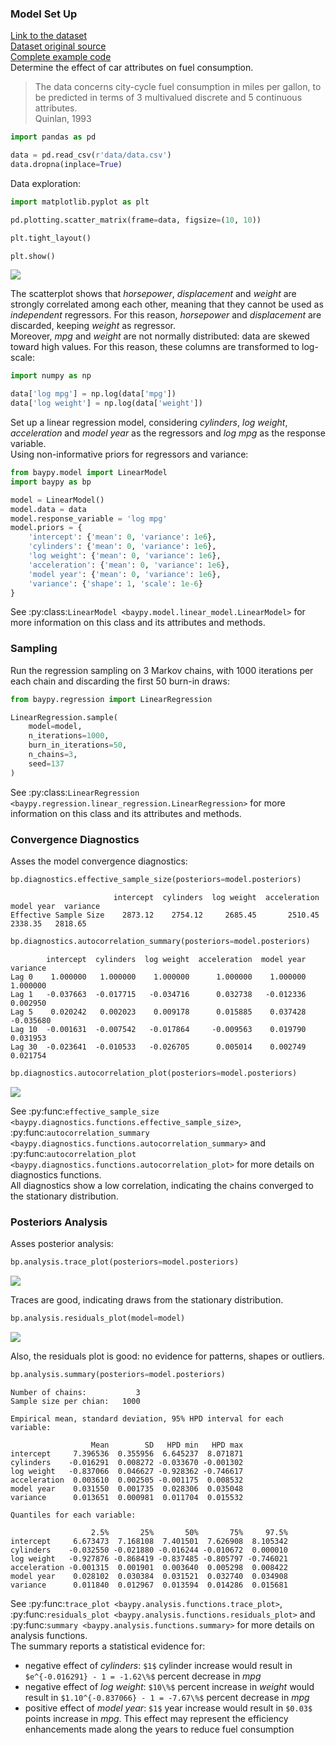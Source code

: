 ### Model Set Up

[Link to the dataset](https://github.com/AndreaBlengino/baypy/blob/master/docs/source/examples/auto_mpg/data/data.csv)  
[Dataset original source](https://archive.ics.uci.edu/dataset/9/auto+mpg)  
[Complete example code](https://github.com/AndreaBlengino/baypy/blob/master/docs/source/examples/auto_mpg/auto_mpg.py)  
Determine the effect of car attributes on fuel consumption.

> The data concerns city-cycle fuel consumption in miles per gallon, to 
> be predicted in terms of 3 multivalued discrete and 5 continuous 
> attributes.  
> Quinlan, 1993

```python
import pandas as pd

data = pd.read_csv(r'data/data.csv')
data.dropna(inplace=True)
```

Data exploration:

```python
import matplotlib.pyplot as plt

pd.plotting.scatter_matrix(frame=data, figsize=(10, 10))

plt.tight_layout()

plt.show()
```

![](images/original_data.png)

The scatterplot shows that *horsepower*, *displacement* and *weight* 
are strongly correlated among each other, meaning that they cannot be 
used as *independent* regressors. For this reason, *horsepower* and 
*displacement* are discarded, keeping *weight* as regressor.   
Moreover, *mpg* and *weight* are not normally distributed: data are 
skewed toward high values. For this reason, these columns are 
transformed to log-scale:

```python
import numpy as np

data['log mpg'] = np.log(data['mpg'])
data['log weight'] = np.log(data['weight'])
```

Set up a linear regression model, considering *cylinders*, *log weight*,
*acceleration* and *model year* as the regressors and *log mpg* as the 
response variable.  
Using non-informative priors for regressors and variance:

```python
from baypy.model import LinearModel
import baypy as bp

model = LinearModel()
model.data = data
model.response_variable = 'log mpg'
model.priors = {
    'intercept': {'mean': 0, 'variance': 1e6},
    'cylinders': {'mean': 0, 'variance': 1e6},
    'log weight': {'mean': 0, 'variance': 1e6},
    'acceleration': {'mean': 0, 'variance': 1e6},
    'model year': {'mean': 0, 'variance': 1e6},
    'variance': {'shape': 1, 'scale': 1e-6}
}
```

See :py:class:`LinearModel <baypy.model.linear_model.LinearModel>` for 
more information on this class and its attributes and methods.

### Sampling

Run the regression sampling on 3 Markov chains, with 1000 iterations per 
each chain and discarding the first 50 burn-in draws:

```python
from baypy.regression import LinearRegression

LinearRegression.sample(
    model=model,
    n_iterations=1000, 
    burn_in_iterations=50,
    n_chains=3,
    seed=137
)
```

See 
:py:class:`LinearRegression <baypy.regression.linear_regression.LinearRegression>` 
for more information on this class and its attributes and methods.

### Convergence Diagnostics

Asses the model convergence diagnostics:

```python
bp.diagnostics.effective_sample_size(posteriors=model.posteriors)
```

```text
                       intercept  cylinders  log weight  acceleration  model year  variance
Effective Sample Size    2873.12    2754.12     2685.45       2510.45     2338.35   2818.65
```

```python
bp.diagnostics.autocorrelation_summary(posteriors=model.posteriors)
```

```text
        intercept  cylinders  log weight  acceleration  model year  variance
Lag 0    1.000000   1.000000    1.000000      1.000000    1.000000  1.000000
Lag 1   -0.037663  -0.017715   -0.034716      0.032738   -0.012336  0.002950
Lag 5    0.020242   0.002023    0.009178      0.015885    0.037428 -0.035680
Lag 10  -0.001631  -0.007542   -0.017864     -0.009563    0.019790  0.031953
Lag 30  -0.023641  -0.010533   -0.026705      0.005014    0.002749  0.021754
```

```python
bp.diagnostics.autocorrelation_plot(posteriors=model.posteriors)
```

![](images/autocorrelation_plot.png)

See 
:py:func:`effective_sample_size <baypy.diagnostics.functions.effective_sample_size>`,
:py:func:`autocorrelation_summary <baypy.diagnostics.functions.autocorrelation_summary>`
and 
:py:func:`autocorrelation_plot <baypy.diagnostics.functions.autocorrelation_plot>`
for more details on diagnostics functions.  
All diagnostics show a low correlation, indicating the chains 
converged to the stationary distribution.

### Posteriors Analysis

Asses posterior analysis:

```python
bp.analysis.trace_plot(posteriors=model.posteriors)
```

![](images/trace_plot.png)

Traces are good, indicating draws from the stationary distribution.

```python
bp.analysis.residuals_plot(model=model)
```

![](images/residuals_plot.png)

Also, the residuals plot is good: no evidence for patterns, shapes or 
outliers.

```python
bp.analysis.summary(posteriors=model.posteriors)
```

```text
Number of chains:           3
Sample size per chian:   1000

Empirical mean, standard deviation, 95% HPD interval for each variable:

                  Mean        SD   HPD min   HPD max
intercept     7.396536  0.355956  6.645237  8.071871
cylinders    -0.016291  0.008272 -0.033670 -0.001302
log weight   -0.837066  0.046627 -0.928362 -0.746617
acceleration  0.003610  0.002505 -0.001175  0.008532
model year    0.031550  0.001735  0.028306  0.035048
variance      0.013651  0.000981  0.011704  0.015532

Quantiles for each variable:

                  2.5%       25%       50%       75%     97.5%
intercept     6.673473  7.168108  7.401501  7.626908  8.105342
cylinders    -0.032550 -0.021880 -0.016244 -0.010672  0.000010
log weight   -0.927876 -0.868419 -0.837485 -0.805797 -0.746021
acceleration -0.001315  0.001901  0.003640  0.005298  0.008422
model year    0.028102  0.030384  0.031521  0.032740  0.034908
variance      0.011840  0.012967  0.013594  0.014286  0.015681
```

See :py:func:`trace_plot <baypy.analysis.functions.trace_plot>`,
:py:func:`residuals_plot <baypy.analysis.functions.residuals_plot>` and
:py:func:`summary <baypy.analysis.functions.summary>` for more details 
on analysis functions.  
The summary reports a statistical evidence for:

- negative effect of *cylinders*: `$1$` cylinder increase would 
result in `$e^{-0.016291} - 1 = -1.62\%$` percent decrease in *mpg*
- negative effect of *log weight*: `$10\%$` percent increase in *weight* 
would result in `$1.10^{-0.837066} - 1 = -7.67\%$` percent decrease in 
*mpg*
- positive effect of *model year*: `$1$` year increase would result in 
`$0.03$` points increase in *mpg*. This effect may represent the 
efficiency enhancements made along the years to reduce fuel consumption  
